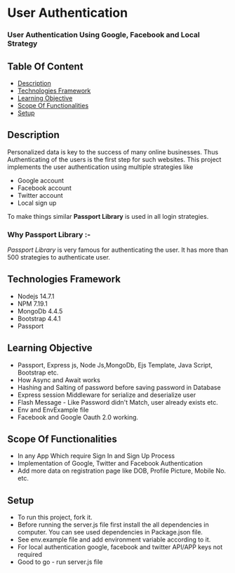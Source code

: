 # User Authentication

### User Authentication Using Google, Facebook and Local Strategy

## Table Of Content

- [Description](#description)
- [Technologies Framework](#technologies-framework)
- [Learning Objective](#learning-objective)
- [Scope Of Functionalities](#scope-of-functionalities)
- [Setup](#setup)

## Description

Personalized data is key to the success of many online businesses. Thus Authenticating of the users is the first step for such websites. This project implements the user authentication using multiple strategies like

- Google account
- Facebook account
- Twitter account
- Local sign up

To make things similar **Passport Library** is used in all login strategies.

### Why Passport Library :-

_Passport Library_ is very famous for authenticating the user. It has more than 500 strategies to authenticate user.

## Technologies Framework

- Nodejs 14.7.1
- NPM 7.19.1
- MongoDb 4.4.5
- Bootstrap 4.4.1
- Passport

## Learning Objective

- Passport, Express js, Node Js,MongoDb, Ejs Template, Java Script, Bootstrap etc.
- How Async and Await works
- Hashing and Salting of password before saving password in Database
- Express session Middleware for serialize and deserialize user
- Flash Message - Like Password didn't Match, user already exists etc.
- Env and EnvExample file
- Facebook and Google Oauth 2.0 working.

## Scope Of Functionalities

- In any App Which require Sign In and Sign Up Process
- Implementation of Google, Twitter and Facebook Authentication
- Add more data on registration page like DOB, Profile Picture, Mobile No. etc.

## Setup

- To run this project, fork it.
- Before running the server.js file first install the all dependencies in computer. You can see used dependencies in Package.json file.
- See env.example file and add environment variable according to it.
- For local authentication google, facebook and twitter API/APP keys not required
- Good to go - run server.js file
